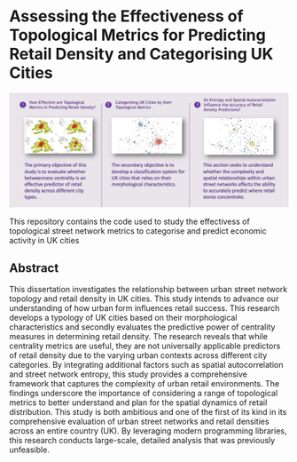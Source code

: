 # Assessing the Effectiveness of Topological Metrics for Predicting Retail Density and Categorising UK Cities

<img style="width:1920px;" src="3_sections.png">

This repository contains the code used to study the effectivess of topological street network metrics to categorise and predict economic activity in UK cities

## Abstract
This dissertation investigates the relationship between urban street network topology and retail density in UK cities. This study intends to advance our understanding of how urban form influences retail success. This research develops a typology of UK cities based on their morphological characteristics and secondly evaluates the predictive power of centrality measures in determining retail density. The research reveals that while centrality metrics are useful, they are not universally applicable predictors of retail density due to the varying urban contexts across different city categories. By integrating additional factors such as spatial autocorrelation and street network entropy, this study provides a comprehensive framework that captures the complexity of urban retail environments. The findings underscore the importance of considering a range of topological metrics to better understand and plan for the spatial dynamics of retail distribution. This study is both ambitious and one of the first of its kind in its comprehensive evaluation of urban street networks and retail densities across an entire country (UK). By leveraging modern programming libraries, this research conducts large-scale, detailed analysis that was previously unfeasible.
